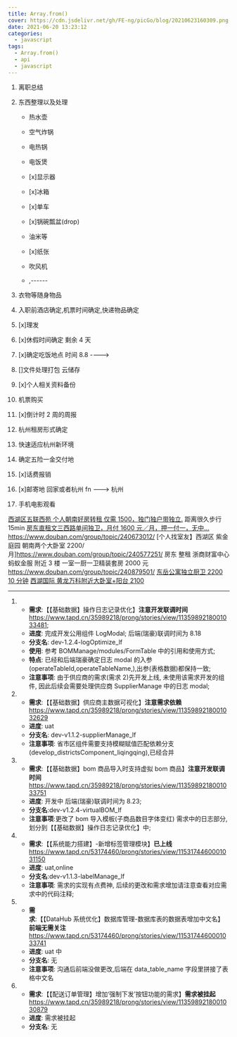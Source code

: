 ```yaml
---
title: Array.from()
cover: https://cdn.jsdelivr.net/gh/FE-ng/picGo/blog/20210623160309.png
date: 2021-06-20 13:23:12
categories:
  - javascript
tags:
  - Array.from()
  - api
  - javascript
---
```


<!--
 * @Author: your name
 * @Date: 2021-07-31 21:00:06
 * @LastEditTime: 2021-08-05 15:16:32
 * @LastEditors: Please set LastEditors
 * @Description: In User Settings Edit
 * @FilePath: /droplets/source/_drafts/tips.md
-->

1. 离职总结
2. 东西整理以及处理

   - 热水壶
   - 空气炸锅
   - 电热锅
   - 电饭煲
   - [x]显示器
   - [x]冰箱
   - [x]单车

   - [x]锅碗瓢盆(drop)
   - 油米等
   - [x]纸张
   - 吹风机
   - ,------

3. 衣物等随身物品
4. 入职前酒店确定,机票时间确定,快递物品确定
5. [x]理发
6. [x]休假时间确定 剩余 4 天
7. [x]确定吃饭地点 时间 8.8 ---->
8. []文件处理打包 云储存
9. [x]个人相关资料备份
10. 机票购买

11. [x]倒计时 2 周的周报
12. 杭州租房形式确定
13. 快速适应杭州新环境
14. 确定五险一金交付地
15. [x]话费报销
16. [x]邮寄地 回家或者杭州 fn ---> 杭州
17. 手机电影观看

[西湖区五联西苑 个人朝南好房转租 仅需 1500，独门独户带独立.](https://www.douban.com/group/topic/240645340/) 距离很久步行 15min
[房东直租文三西路单间独卫，月付 1600 元／月，押一付一，无中...](https://www.douban.com/group/topic/240613388/)
https://www.douban.com/group/topic/240673012/
[个人找室友】西湖区 紫金庭园 朝南两个大卧室 2200/月]https://www.douban.com/group/topic/240577251/
房东 整租 浙商财富中心 蚂蚁金服 附近 3 楼 一室一厨一卫精装套房 2000 元 https://www.douban.com/group/topic/240879501/
[东岳公寓独立厨卫 2200 10 分钟](https://www.douban.com/group/topic/242071861/)
[西湖国际 黄龙万科附近大卧室+阳台 2100](https://www.douban.com/group/topic/241839434/)

---

1.  - **需求**:【【基础数据】操作日志记录优化】**注意开发联调时间**
      https://www.tapd.cn/35989218/prong/stories/view/1135989218001033481;
    - **进度**: 完成开发公用组件 LogModal; 后端(瑞豪)联调时间为 8.18
    - **分支名**: dev-1.2.4-logOptimize_lf
    - **使用**: 参考 BOMManage/modules/FormTable 中的引用和使用方式;
    - **特点**: 已经和后端瑞豪确定日志 modal 的入参(operateTableId,operateTableName,),出参(表格数据)都保持一致;
    - **注意事项**: 由于供应商的需求(需求 2)先开发上线, 未使用该需求开发的组件, 因此后续会需要处理供应商 SupplierManage 中的日志 modal;

2.  - **需求**:【【基础数据】供应商主数据可视化】**注意需求依赖**
      https://www.tapd.cn/35989218/prong/stories/view/1135989218001032629
    - **进度**: uat
    - **分支名**: dev-v1.1.2-supplier​Manage_lf
    - **注意事项**: 省市区组件需要支持模糊赋值匹配依赖分支(develop_districtsComponent_liqingqing),已经合并

3.  - **需求**:【【基础数据】bom 商品导入时支持虚拟 bom 商品】**注意开发联调时间**
      https://www.tapd.cn/35989218/prong/stories/view/1135989218001033751
    - **进度**: 开发中 后端(瑞豪)联调时间为 8.23;
    - **分支名**:dev-v1.2.4-virtualBOM_lf
    - **注意事项**:更改了 bom 导入模板(子商品数目字体变红) 需求中的日志部分,划分到【【基础数据】操作日志记录优化】中;

4.  - **需求**:【【系统能力搭建】-新增标签管理模块】**已上线**
      https://www.tapd.cn/53174460/prong/stories/view/1153174460001031150
    - **进度**: uat,online
    - **分支名**:dev-v1.1.3-labelManage_lf
    - **注意事项**: 需求的实现有点费神, 后续的更改和需求增加请注意查看对应需求中的代码注释;

5.  - **需求**:【【DataHub 系统优化】数据库管理-数据库表的数据表增加中文名】**前端无需关注**
      https://www.tapd.cn/53174460/prong/stories/view/1153174460001033741
    - **进度**: uat 中
    - **分支名**: 无
    - **注意事项**: 沟通后前端没做更改,后端在 data_table_name 字段里拼接了表格中文名

6.  - **需求**:【【配送订单管理】增加‘强制下发’按钮功能的需求】**需求被挂起**
      https://www.tapd.cn/35989218/prong/stories/view/1135989218001030879
    - **进度**: 需求被挂起
    - **分支名**: 无
